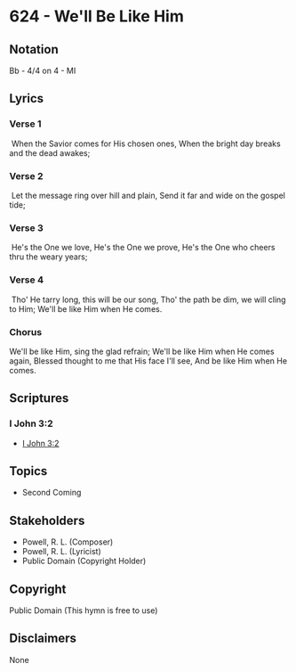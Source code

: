 # 624 - We'll Be Like Him

## Notation

Bb - 4/4 on 4 - MI

## Lyrics

### Verse 1

 When the Savior comes for His chosen ones, When the bright day breaks and the dead awakes; 

### Verse 2

 Let the message ring over hill and plain, Send it far and wide on the gospel tide; 

### Verse 3

 He's the One we love, He's the One we prove, He's the One who cheers thru the weary years; 

### Verse 4

 Tho' He tarry long, this will be our song, Tho' the path be dim, we will cling to Him; We'll be like Him when He comes.

### Chorus

We'll be like Him, sing the glad refrain; We'll be like Him when He comes again, Blessed thought to me that His face I'll see, And be like Him when He comes.


## Scriptures

### I John 3:2

- [I John 3:2](https://www.biblegateway.com/passage/?search=I%20John%203%3A2)


## Topics

- Second Coming

## Stakeholders

- Powell, R. L. (Composer)
- Powell, R. L. (Lyricist)
- Public Domain (Copyright Holder)

## Copyright

Public Domain
(This hymn is free to use)

## Disclaimers

None

